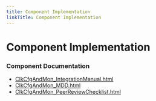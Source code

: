 ```yaml
---
title: Component Implementation
linkTitle: Component Implementation
---
```


# Component Implementation
### Component Documentation

- [ClkCfgAndMon_IntegrationManual.html](doc/ClkCfgAndMon_IntegrationManual.html)
- [ClkCfgAndMon_MDD.html](doc/ClkCfgAndMon_MDD.html)
- [ClkCfgAndMon_PeerReviewChecklist.html](doc/ClkCfgAndMon_PeerReviewChecklist.html)

